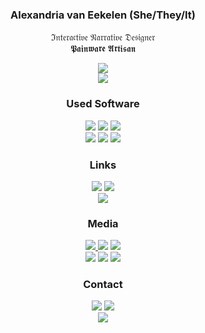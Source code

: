 <!DOCTYPE html>
<html>
<body>
  <div align="center">
    <h3>Alexandria van Eekelen (She/They/It)</h3>
    <p>
      ℑ𝔫𝔱𝔢𝔯𝔞𝔠𝔱𝔦𝔳𝔢 𝔑𝔞𝔯𝔯𝔞𝔱𝔦𝔳𝔢 𝔇𝔢𝔰𝔦𝔤𝔫𝔢𝔯
      <br>
      𝕻𝖆𝖎𝖓𝖜𝖆𝖗𝖊 𝕬𝖗𝖙𝖎𝖘𝖆𝖓
    </p>
    <p>
      <a href="https://alexandriavaneekelen.wixsite.com/portfolio" target="_blank"><img src="https://img.shields.io/badge/My_Portfolio-black?style=for-the-badge"/></a>
      <br>
      <a href="https://github.com/shoebby/The-Anders-Cyclopaedia" target="_blank"><img src="https://img.shields.io/badge/Current_Project:-The_Anders_Cyclopaedia-black?style=for-the-badge&logo=github&logoColor=black&labelColor=white"/></a>
    </p>
    <p>
      <h3>Used Software</h3>
        <img src="https://img.shields.io/badge/Unity-black?style=for-the-badge&logo=Unity&logoColor=white"/>
        <img src="https://img.shields.io/badge/Visual_Studio-black?style=for-the-badge&logo=visual%20studio&logoColor=white&color=purple"/>
        <img src="https://img.shields.io/badge/Adobe%20Photoshop-blue?style=for-the-badge&logo=adobe%20photoshop&logoColor=white"/>
        <br>
        <img src="https://img.shields.io/badge/Aseprite-skyblue?style=for-the-badge&logo=aseprite&logoColor=black"/>
        <img src="https://img.shields.io/badge/Krita-magenta?style=for-the-badge&logo=krita&logoColor=white"/>
        <img src="https://img.shields.io/badge/FL_Studio-darkgreen?style=for-the-badge&logoColor=white"/>
      <h3>Links</h3>
        <a href="https://shoebby.itch.io/" target="_blank"><img src="https://img.shields.io/badge/Itch.io-orange?style=for-the-badge&logo=itch.io&logoColor=white"/></a>
        <a href="https://shoebby.newgrounds.com/" target="_blank"><img src="https://img.shields.io/badge/Newgrounds-orange?style=for-the-badge&logo=newgrounds&logoColor=white"/></a>
        <br>
        <a href="https://soundcloud.com/shoebby" target="_blank"><img src="https://img.shields.io/badge/Soundcloud-orange?style=for-the-badge&logo=soundcloud&logoColor=white"/></a>
      <h3>Media</h3>
        <a href="https://letterboxd.com/shoebby/" target="_blank"/><img src="https://img.shields.io/badge/Letterboxd-crimson?style=for-the-badge&logo=letterboxd&logoColor=white"</a>
        <a href="https://backloggd.com/u/shoebby/" target="_blank"/><img src="https://img.shields.io/badge/Backloggd-crimson?style=for-the-badge&logo=backloggd&logoColor=white"/></a>
        <a href="https://anilist.co/user/shoebby/" target="_blank"/><img src="https://img.shields.io/badge/AniList-crimson?style=for-the-badge&logo=anilist&logoColor=white"/></a>
        <br>
        <a href="https://www.last.fm/user/shoebby" target="_blank"/><img src="https://img.shields.io/badge/Last.FM-crimson?style=for-the-badge&logo=last.fm&logoColor=white"/></a>
        <a href="https://rateyourmusic.com/~shoebby" target="_blank"/><img src="https://img.shields.io/badge/RateYourMusic-crimson?style=for-the-badge&logo=rateyourmusic&logoColor=white"/></a>
        <a href="https://www.goodreads.com/user/show/79770440-shoebby" target="_blank"/><img src="https://img.shields.io/badge/Goodreads-crimson?style=for-the-badge&logo=goodreads&logoColor=white"/></a>
      <h3>Contact</h3>
        <a href=mailto:"alexandria.vaneekelen@gmail.com" target="_blank"><img src="https://img.shields.io/badge/-alexandria.vaneekelen@gmail.com-c14438?style=for-the-badge&logo=Gmail&logoColor=white&labelColor=black&color=black"/></a>
        <a href="https://twitter.com/PAINWAREARTISAN" target="_blank"><img src="https://img.shields.io/badge/@PAINWAREARTISAN%20-%231DA1F2.svg?&style=for-the-badge&logo=Twitter&logoColor=white&labelColor=black&color=black"/></a>
        <br>
        <a href="https://discord.com/users/159720314245218304" target="_blank"><img src="https://img.shields.io/badge/shoebby%20-%237289DA.svg?&style=for-the-badge&logo=discord&logoColor=white&labelColor=black&color=black"/></a>
    </p>
  </div>
</body>
</html>
